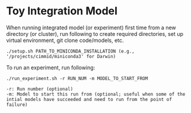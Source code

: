 # Toy Integration Model

When running integrated model (or experiment) first time from a new directory (or cluster), run following to create required directories, set up virtual environment, git clone code/models, etc.

    ./setup.sh PATH_TO_MINICONDA_INSTALLATION (e.g., '/projects/cimmid/miniconda3' for Darwin)

To run an experiment, run following:

    ./run_experiment.sh -r RUN_NUM -m MODEL_TO_START_FROM

    -r: Run number (optional)
    -m: Model to start this run from (optional; useful when some of the intial models have succeeded and need to run from the point of failure)
